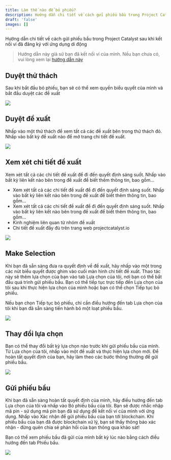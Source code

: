 ```yaml
---
title: Làm thế nào để bỏ phiếu?
description: Hướng dẫn chi tiết về cách gửi phiếu bầu trong Project Catalyst sau khi kết nối ví đã đăng ký với ứng dụng di động
draft: 'false'
images: []
---
```


Hướng dẫn chi tiết về cách gửi phiếu bầu trong Project Catalyst sau khi kết nối ví đã đăng ký với ứng dụng di động

> Hướng dẫn này giả sử bạn đã kết nối ví của mình. Nếu bạn chưa có, vui lòng xem lại [hướng dẫn này](placeholder)

## Duyệt thử thách

Sau khi bắt đầu bỏ phiếu, bạn sẽ có thể xem quyền biểu quyết của mình và bắt đầu duyệt các đề xuất

<image src="https://1213278952-files.gitbook.io/~/files/v0/b/gitbook-x-prod.appspot.com/o/spaces%2F1WSgbrgHqq5E9Mh8hoBn%2Fuploads%2FprCmweYsB85zT6S17KMY%2F1.png?alt=media&amp;token=57a3ac24-f240-4668-8622-6c6f78334775"></image>

## Duyệt đề xuất

Nhấp vào một thử thách để xem tất cả các đề xuất bên trong thử thách đó. Nhấp vào bất kỳ đề xuất nào để mở trang chi tiết đề xuất.

<image src="https://1213278952-files.gitbook.io/~/files/v0/b/gitbook-x-prod.appspot.com/o/spaces%2F1WSgbrgHqq5E9Mh8hoBn%2Fuploads%2F83QpPVjj7IXp86zpwhLP%2F2.png?alt=media&amp;token=86a0568c-dd4a-4d57-97d3-f4db0ce25591"></image>

## Xem xét chi tiết đề xuất

Xem xét tất cả các chi tiết đề xuất để đi đến quyết định sáng suốt. Nhấp vào bất kỳ liên kết nào bên trong đề xuất để biết thêm thông tin, bao gồm...

- Xem xét tất cả các chi tiết đề xuất để đi đến quyết định sáng suốt. Nhấp vào bất kỳ liên kết nào bên trong đề xuất để biết thêm thông tin, bao gồm...
- Xem xét tất cả các chi tiết đề xuất để đi đến quyết định sáng suốt. Nhấp vào bất kỳ liên kết nào bên trong đề xuất để biết thêm thông tin, bao gồm...
- Kinh nghiệm liên quan từ nhóm đề xuất
- Chi tiết đề xuất đầy đủ trên trang web projectcatalyst.io

<image src="https://1213278952-files.gitbook.io/~/files/v0/b/gitbook-x-prod.appspot.com/o/spaces%2F1WSgbrgHqq5E9Mh8hoBn%2Fuploads%2FKuWsDlO4Xl720VIm79zh%2F3.png?alt=media&amp;token=cb906f3c-b176-4d7d-a033-fd70b0f67c98"></image>

## Make Selection

Khi bạn đã sẵn sàng đưa ra quyết định về đề xuất, hãy nhấp vào một trong các nút biểu quyết được ghim vào cuối màn hình chi tiết đề xuất. Thao tác này sẽ thêm lựa chọn của bạn vào tab Lựa chọn của tôi, nơi bạn có thể bắt đầu quá trình gửi phiếu bầu. Bạn có thể tiếp tục trực tiếp đến Lựa chọn của tôi sau khi thực hiện lựa chọn của mình hoặc bạn có thể chọn Tiếp tục bỏ phiếu.

Nếu bạn chọn Tiếp tục bỏ phiếu, chỉ cần điều hướng đến tab Lựa chọn của tôi khi bạn đã sẵn sàng tiến hành bỏ một loạt phiếu bầu.

<image src="https://1213278952-files.gitbook.io/~/files/v0/b/gitbook-x-prod.appspot.com/o/spaces%2F1WSgbrgHqq5E9Mh8hoBn%2Fuploads%2FPJ1ha9kMlJAHTvFAaGR9%2F4.png?alt=media&amp;token=19eb49d2-4d20-4b39-a586-181eff7cd6fa"></image>

## Thay đổi lựa chọn

Bạn có thể thay đổi bất kỳ lựa chọn nào trước khi gửi phiếu bầu của mình. Từ Lựa chọn của tôi, nhấp vào một đề xuất và thực hiện lựa chọn mới. Để hoàn tất quyết định của bạn, hãy làm theo các bước thông thường để gửi phiếu bầu.

<image src="https://1213278952-files.gitbook.io/~/files/v0/b/gitbook-x-prod.appspot.com/o/spaces%2F1WSgbrgHqq5E9Mh8hoBn%2Fuploads%2FxjJRWp5Ls8YtGshmzT4x%2F5.png?alt=media&amp;token=6e2d9a97-e6fe-49e0-878c-56da80898687"></image>

## Gửi phiếu bầu

Khi bạn đã sẵn sàng hoàn tất quyết định của mình, hãy điều hướng đến tab Lựa chọn của tôi và nhấp vào Bỏ phiếu bầu của tôi. Bạn sẽ được nhắc nhập mã pin - sử dụng mã pin bạn đã sử dụng để kết nối ví của mình với ứng dụng. Nhấp vào Xác nhận để gửi phiếu bầu của bạn tới blockchain. Khi phiếu bầu của bạn đã được blockchain xử lý, bạn sẽ thấy thông báo xác nhận - đừng quên chia sẻ phản hồi của bạn thông qua khảo sát!

Bạn có thể xem phiếu bầu đã gửi của mình bất kỳ lúc nào bằng cách điều hướng đến tab Phiếu bầu.

<image src="https://1213278952-files.gitbook.io/~/files/v0/b/gitbook-x-prod.appspot.com/o/spaces%2F1WSgbrgHqq5E9Mh8hoBn%2Fuploads%2FCaw043aOuYHOwKETbzFp%2F6.png?alt=media&amp;token=6d9654da-d6d6-44b1-b937-179fe941dfd2"></image>
